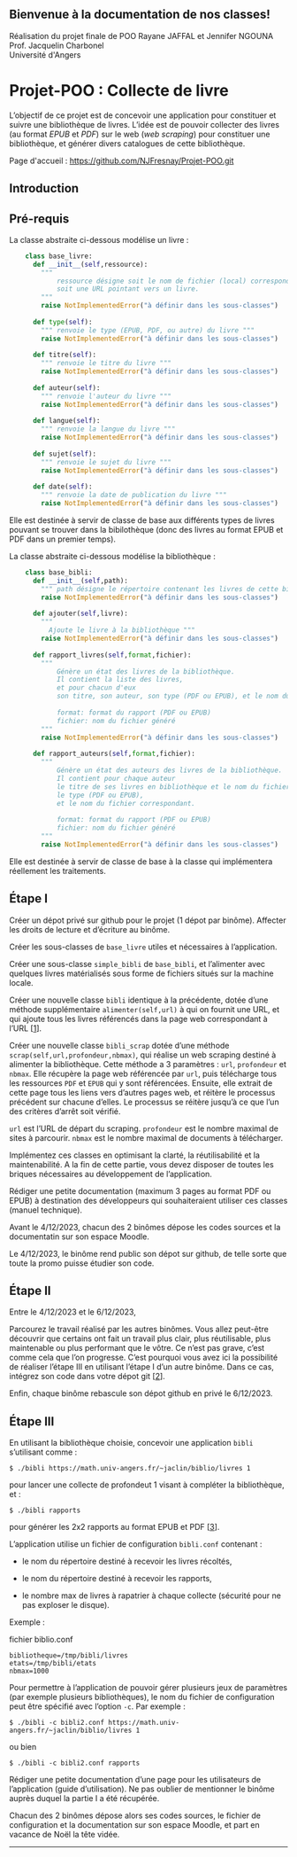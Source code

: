 ## Bienvenue à la documentation de nos classes!   

Réalisation du projet finale de POO 
Rayane JAFFAL et Jennifer NGOUNA   
Prof. Jacquelin Charbonel   
Université d'Angers

# Projet-POO : Collecte de livre   

L’objectif de ce projet est de concevoir une application pour constituer et suivre une bibliothèque de livres. L’idée est de pouvoir collecter des livres (au format _EPUB_ et _PDF_) sur le web (_web scraping_) pour constituer une bibliothèque, et générer divers catalogues de cette bibliothèque.

Page d'accueil : https://github.com/NJFresnay/Projet-POO.git

[](#introduction)Introduction  
-----------------------------


[](#_pré_requis)Pré-requis
--------------------------

La classe abstraite ci-dessous modélise un livre :
````python
    class base_livre:
      def __init__(self,ressource):
        """
            ressource désigne soit le nom de fichier (local) correspondant au livre,
            soit une URL pointant vers un livre.
        """
        raise NotImplementedError("à définir dans les sous-classes")
    
      def type(self):
        """ renvoie le type (EPUB, PDF, ou autre) du livre """
        raise NotImplementedError("à définir dans les sous-classes")
    
      def titre(self):
        """ renvoie le titre du livre """
        raise NotImplementedError("à définir dans les sous-classes")
    
      def auteur(self):
        """ renvoie l'auteur du livre """
        raise NotImplementedError("à définir dans les sous-classes")
    
      def langue(self):
        """ renvoie la langue du livre """
        raise NotImplementedError("à définir dans les sous-classes")
    
      def sujet(self):
        """ renvoie le sujet du livre """
        raise NotImplementedError("à définir dans les sous-classes")
    
      def date(self):
        """ renvoie la date de publication du livre """
        raise NotImplementedError("à définir dans les sous-classes")
````

Elle est destinée à servir de classe de base aux différents types de livres pouvant se trouver dans la bibilothèque (donc des livres au format EPUB et PDF dans un premier temps).

La classe abstraite ci-dessous modélise la bibliothèque :
````python
    class base_bibli:
      def __init__(self,path):
        """ path désigne le répertoire contenant les livres de cette bibliothèque """
        raise NotImplementedError("à définir dans les sous-classes")
    
      def ajouter(self,livre):
        """
          Ajoute le livre à la bibliothèque """
        raise NotImplementedError("à définir dans les sous-classes")
    
      def rapport_livres(self,format,fichier):
        """
            Génère un état des livres de la bibliothèque.
            Il contient la liste des livres,
            et pour chacun d'eux
            son titre, son auteur, son type (PDF ou EPUB), et le nom du fichier correspondant.
    
            format: format du rapport (PDF ou EPUB)
            fichier: nom du fichier généré
        """
        raise NotImplementedError("à définir dans les sous-classes")
    
      def rapport_auteurs(self,format,fichier):
        """
            Génère un état des auteurs des livres de la bibliothèque.
            Il contient pour chaque auteur
            le titre de ses livres en bibliothèque et le nom du fichier correspondant au livre.
            le type (PDF ou EPUB),
            et le nom du fichier correspondant.
    
            format: format du rapport (PDF ou EPUB)
            fichier: nom du fichier généré
        """
        raise NotImplementedError("à définir dans les sous-classes")
````

Elle est destinée à servir de classe de base à la classe qui implémentera réellement les traitements.

[](#_étape_i)Étape I
--------------------

Créer un dépot privé sur github pour le projet (1 dépot par binôme). Affecter les droits de lecture et d’écriture au binôme.

Créer les sous-classes de `base_livre` utiles et nécessaires à l’application.

Créer une sous-classe `simple_bibli` de `base_bibli`, et l’alimenter avec quelques livres matérialisés sous forme de fichiers situés sur la machine locale.

Créer une nouvelle classe `bibli` identique à la précédente, dotée d’une méthode supplémentaire `alimenter(self,url)` à qui on fournit une URL, et qui ajoute tous les livres référencés dans la page web correspondant à l’URL \[[1](#_footnotedef_1 "View footnote.")\].

Créer une nouvelle classe `bibli_scrap` dotée d’une méthode `scrap(self,url,profondeur,nbmax)`, qui réalise un web scraping destiné à alimenter la bibliothèque. Cette méthode a 3 paramètres : `url`, `profondeur` et `nbmax`. Elle récupère la page web référencée par `url`, puis télécharge tous les ressources `PDF` et `EPUB` qui y sont référencées. Ensuite, elle extrait de cette page tous les liens vers d’autres pages web, et réitère le processus précédent sur chacune d’elles. Le processus se réitère jusqu’à ce que l’un des critères d’arrêt soit vérifié.

`url` est l’URL de départ du scraping. `profondeur` est le nombre maximal de sites à parcourir. `nbmax` est le nombre maximal de documents à télécharger.

Implémentez ces classes en optimisant la clarté, la réutilisabilité et la maintenabilité. A la fin de cette partie, vous devez disposer de toutes les briques nécessaires au développement de l’application.

Rédiger une petite documentation (maximum 3 pages au format PDF ou EPUB) à destination des développeurs qui souhaiteraient utiliser ces classes (manuel technique).

Avant le 4/12/2023, chacun des 2 binômes dépose les codes sources et la documentatin sur son espace Moodle.

Le 4/12/2023, le binôme rend public son dépot sur github, de telle sorte que toute la promo puisse étudier son code.

[](#_étape_ii)Étape II
----------------------

Entre le 4/12/2023 et le 6/12/2023,

Parcourez le travail réalisé par les autres binômes. Vous allez peut-être découvrir que certains ont fait un travail plus clair, plus réutilisable, plus maintenable ou plus performant que le vôtre. Ce n’est pas grave, c’est comme cela que l’on progresse. C’est pourquoi vous avez ici la possibilité de réaliser l’étape III en utilisant l’étape I d’un autre binôme. Dans ce cas, intégrez son code dans votre dépot git \[[2](#_footnotedef_2 "View footnote.")\].

Enfin, chaque binôme rebascule son dépot github en privé le 6/12/2023.

[](#_étape_iii)Étape III
------------------------

En utilisant la bibliothèque choisie, concevoir une application `bibli` s’utilisant comme :
````
$ ./bibli https://math.univ-angers.fr/~jaclin/biblio/livres 1
````
pour lancer une collecte de profondeut 1 visant à compléter la bibliothèque, et :
````
$ ./bibli rapports
````
pour générer les 2x2 rapports au format EPUB et PDF \[[3](#_footnotedef_3 "View footnote.")\].

L’application utilise un fichier de configuration `bibli.conf` contenant :

*   le nom du répertoire destiné à recevoir les livres récoltés,
    
*   le nom du répertoire destiné à recevoir les rapports,
    
*   le nombre max de livres à rapatrier à chaque collecte (sécurité pour ne pas exploser le disque).
    

Exemple :

fichier biblio.conf
````
bibliotheque=/tmp/bibli/livres
etats=/tmp/bibli/etats
nbmax=1000
````
Pour permettre à l’application de pouvoir gérer plusieurs jeux de paramètres (par exemple plusieurs bibliothèques), le nom du fichier de configuration peut être spécifié avec l’option `-c`. Par exemple :
````
$ ./bibli -c bibli2.conf https://math.univ-angers.fr/~jaclin/biblio/livres 1
````
ou bien
````
$ ./bibli -c bibli2.conf rapports
````
Rédiger une petite documentation d’une page pour les utilisateurs de l’application (guide d’utilisation). Ne pas oublier de mentionner le binôme auprès duquel la partie I a été récupérée.

Chacun des 2 binômes dépose alors ses codes sources, le fichier de configuration et la documentation sur son espace Moodle, et part en vacance de Noël la tête vidée.

* * *
